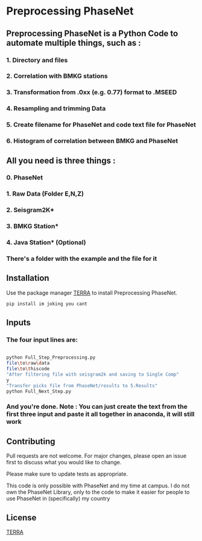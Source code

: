 # Preprocessing PhaseNet

## Preprocessing PhaseNet is a Python Code to automate multiple things, such as :
###    1. Directory and files
###    2. Correlation with BMKG stations
###    3. Transformation from .0xx (e.g. 0.77) format to .MSEED
###    4. Resampling and trimming Data
###    5. Create filename for PhaseNet and code text file for PhaseNet
###    6. Histogram of correlation between BMKG and PhaseNet

## All you need is three things :
###    0. PhaseNet
###    1. Raw Data (Folder E,N,Z)
###    2. Seisgram2K*
###    3. BMKG Station*
###    4. Java Station* (Optional)

### There's a folder with the example and the file for it

## Installation

Use the package manager [TERRA](https://terra.cyclic.app) to install Preprocessing PhaseNet.

```bash
pip install im joking you cant
```

## Inputs

### The four input lines are:

```bash

python Full_Step_Preprocessing.py
file\to\raw\data
file\to\thiscode
"After filtering file with seisgram2k and saving to Single Comp"
y
"Transfer picks file from PhaseNet/results to 5.Results"
python Full_Next_Step.py
```

### And you're done. Note : You can just create the text from the first three input and paste it all together in anaconda, it will still work

## Contributing

Pull requests are not welcome. For major changes, please open an issue first
to discuss what you would like to change.

Please make sure to update tests as appropriate.

This code is only possible with PhaseNet and my time at campus. I do not own the PhaseNet Library, only to the code to make it easier for people to use PhaseNet in (specifically) my country

## License

[TERRA](https://terra.com/licenses/terra/)